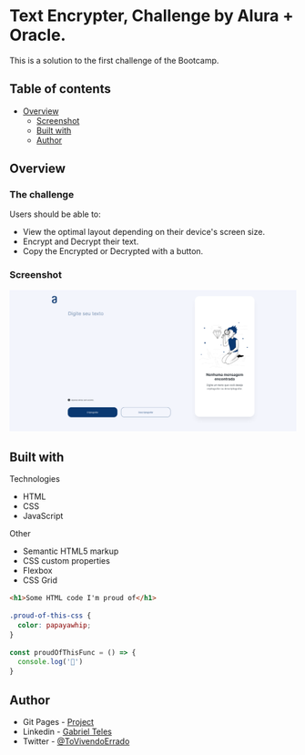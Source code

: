 # Text Encrypter, Challenge by Alura + Oracle.

This is a solution to the first challenge of the Bootcamp.

## Table of contents

- [Overview](#overview)
  - [Screenshot](#screenshot)
  - [Built with](#built-with)
  - [Author](#author)

## Overview

### The challenge

Users should be able to:

- View the optimal layout depending on their device's screen size.
- Encrypt and Decrypt their text.
- Copy the Encrypted or Decrypted with a button.

### Screenshot

![](./screenshot.png)

## Built with

Technologies

- HTML
- CSS
- JavaScript

Other

- Semantic HTML5 markup
- CSS custom properties
- Flexbox
- CSS Grid

```html
<h1>Some HTML code I'm proud of</h1>
```
```css
.proud-of-this-css {
  color: papayawhip;
}
```
```js
const proudOfThisFunc = () => {
  console.log('🎉')
}
```

## Author

- Git Pages - [Project](https://gabrielfteles.github.io/Decodificador/)
- Linkedin - [Gabriel Teles](https://www.linkedin.com/in/gabriel-teles-b28709234/)
- Twitter - [@ToVivendoErrado](https://www.twitter.com/ToVivendoErrado)
